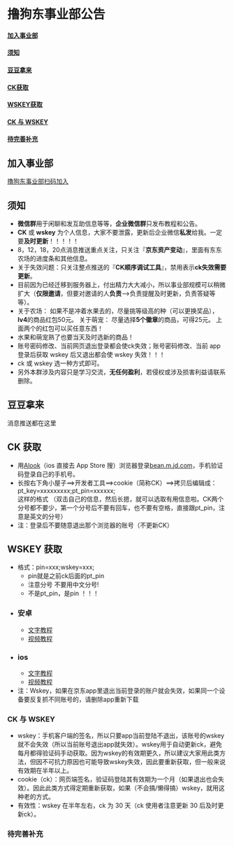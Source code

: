 # 撸狗东事业部公告
#### [加入事业部](#加入事业部)
#### [须知](#须知)
#### [豆豆拿来](#豆豆拿来)
#### [CK获取](#CK获取)
#### [WSKEY获取](#WSKEY获取)
#### [CK 与 WSKEY](#CK与WSKEY)
#### [待完善补充](#待完善补充)
## 加入事业部
   [撸狗东事业部扫码加入](https://www.aliyundrive.com/s/Rjk2GMReEm9)
## 须知
  * **微信群**用于闲聊和发互助信息等等，**企业微信群**只发布教程和公告。
  * **CK** 或 **wskey** 为个人信息，大家不要泄露，更新后企业微信**私发**给我。一定要**及时更新**！！！！！
  * 8，12，18，20点消息推送重点关注，只关注『**京东资产变动**』，里面有东东农场的进度条和其他信息。
  * 关于失效问题：只关注整点推送的『**CK顺序调试工具**』，禁用表示**ck失效需要更新**。
  * 目前因为已经迁移到服务器上，付出精力大大减小，所以事业部规模可以稍微扩大（**仅限邀请**，但要对邀请的人**负责**—>负责提醒及时更新，负责答疑等等）。
  * 关于农场： 如果不是冲着水果去的，尽量挑等级高的种（可以更换奖品），**lv4**的商品红包50元。 关于萌宠： 尽量选择**5个徽章**的商品，可得25元。 上面两个的红包可以买任意东西！
  * 水果和萌宠熟了也要当天及时选新的商品！
  * 账号密码修改、当前网页退出登录都会使ck失效；账号密码修改、当前 app 登录后获取 wskey 后又退出都会使 wskey 失效！！！
  * ck 或 wskey 选一种方式即可。
  * 另外本群涉及内容只是学习交流，**无任何盈利**，若侵权或涉及损害利益请联系删除。
## 豆豆拿来
  消息推送都在这里
## CK 获取
  * 用[Alook](https://dl.coolapk.com/down?pn=alook.browser&id=MjY3NjA3&h=4ebeef63r935e2&from=click)（ios 直接去 App Store 搜）浏览器登录[bean.m.jd.com](bean.m.jd.com)，手机验证码登录自己的手机号。  
  * 长按右下角小屋子==>开发者工具==>cookie（简称CK）==>拷贝后编辑成： \
    pt_key=xxxxxxxxx;pt_pin=xxxxxx; \
    这样的格式 （双击自己的信息，然后长摁，就可以选取有用信息啦。CK两个分号都不要少，第一个分号后不要有回车，也不要有空格，直接跟pt_pin，注意是英文的分号）
  * 注：登录后不要随意退出那个浏览器的账号（不更新CK）
## WSKEY 获取
  * 格式：pin=xxx;wskey=xxx;
    * pin就是之前ck后面的pt_pin
    * 注意分号 不要用中文分号!
    * 不是pt_pin，是pin ！！！
  * ### 安卓
    * [文字教程](https://blog.csdn.net/u012954039/article/details/120178959)
    * [视频教程](https://www.aliyundrive.com/s/71X7xPFnKfr)
  * ### ios
    * [文字教程](https://www.azurew.com/%E8%BF%90%E7%BB%B4%E5%B7%A5%E5%85%B7/8528.html)
    * [视频教程](https://www.aliyundrive.com/s/3CVKmxEBHjX)
  * 注：Wskey，如果在京东app里退出当前登录的账户就会失效，如果同一个设备要反复抓不同账号的，请删除app重新下载
### CK 与 WSKEY
  * wskey：手机客户端的签名，所以只要app当前登陆不退出，该账号的wskey就不会失效（所以当前账号退出app就失效）。wskey用于自动更新ck，避免每月都得验证码手动获取。因为wskey的有效期更久，所以建议大家用此类方法，但因不可抗力原因也可能导致wskey失效，因此要重新获取，但一般来说有效期在半年以上。
  * cookie（ck）：网页端签名，验证码登陆其有效期为一个月（如果退出也会失效）。因此此类方式得定期重新获取，如果（不会搞/懒得搞）wskey，就用这种老的方式。
  * 有效性：wskey 在半年左右，ck 为 30 天（ck 使用者注意更新 30 后及时更新ck）。
### 待完善补充
